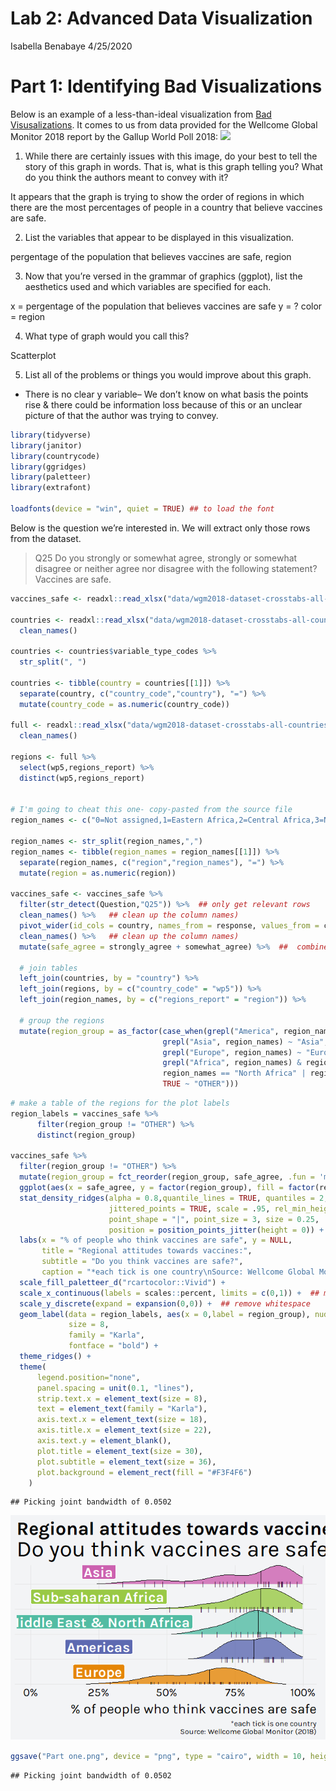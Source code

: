 Lab 2: Advanced Data Visualization
================
Isabella Benabaye
4/25/2020

# Part 1: Identifying Bad Visualizations

Below is an example of a less-than-ideal visualization from [Bad
Visusalizations](https://badvisualisations.tumblr.com/post/185714513251/i-spent-a-few-minutes-trying-to-figure-out-what?is_highlighted_post=1).
It comes to us from data provided for the Wellcome Global Monitor 2018
report by the Gallup World Poll 2018:
![](https://66.media.tumblr.com/f30e7f16691156453a99ef0114d9afd1/tumblr_ptdgo117QR1xbq2wwo1_1280.jpg)

1.  While there are certainly issues with this image, do your best to
    tell the story of this graph in words. That is, what is this graph
    telling you? What do you think the authors meant to convey with it?

It appears that the graph is trying to show the order of regions in
which there are the most percentages of people in a country that believe
vaccines are safe.

2.  List the variables that appear to be displayed in this
    visualization.

pergentage of the population that believes vaccines are safe, region

3.  Now that you’re versed in the grammar of graphics (ggplot), list the
    aesthetics used and which variables are specified for each.

x = pergentage of the population that believes vaccines are safe y = ?
color = region

4.  What type of graph would you call this?

Scatterplot

5.  List all of the problems or things you would improve about this
    graph.

<!-- end list -->

  - There is no clear y variable– We don’t know on what basis the points
    rise & there could be information loss because of this or an unclear
    picture of that the author was trying to convey.

<!-- end list -->

``` r
library(tidyverse)
library(janitor)
library(countrycode)
library(ggridges)
library(paletteer)
library(extrafont)

loadfonts(device = "win", quiet = TRUE) ## to load the font
```

Below is the question we’re interested in. We will extract only those
rows from the dataset.

> Q25 Do you strongly or somewhat agree, strongly or somewhat disagree
> or neither agree nor disagree with the following statement? Vaccines
> are safe.

``` r
vaccines_safe <- readxl::read_xlsx("data/wgm2018-dataset-crosstabs-all-countries.xlsx", sheet = "Crosstabs all countries", range = cellranger::cell_limits(c(3, 1), c(NA, 5)))

countries <- readxl::read_xlsx("data/wgm2018-dataset-crosstabs-all-countries.xlsx", sheet = "Data dictionary", range = "C1:C2") %>% 
  clean_names()

countries <- countries$variable_type_codes %>% 
  str_split(", ")

countries <- tibble(country = countries[[1]]) %>% 
  separate(country, c("country_code","country"), "=") %>% 
  mutate(country_code = as.numeric(country_code))

full <- readxl::read_xlsx("data/wgm2018-dataset-crosstabs-all-countries.xlsx", sheet = "Full dataset") %>% 
  clean_names()

regions <- full %>% 
  select(wp5,regions_report) %>% 
  distinct(wp5,regions_report)


# I'm going to cheat this one- copy-pasted from the source file
region_names <- c("0=Not assigned,1=Eastern Africa,2=Central Africa,3=North Africa,4=Southern Africa,5=Western Africa,6=Central America and Mexico,7=Northern America,8=South America,9=Central Asia,10=East Asia,11=Southeast Asia,12=South Asia,13=Middle East,14=Eastern Europe,15=Northern Europe,16=Southern Europe,17=Western Europe,18=Aus/NZ")

region_names <- str_split(region_names,",")
region_names <- tibble(region_names = region_names[[1]]) %>% 
  separate(region_names, c("region","region_names"), "=") %>% 
  mutate(region = as.numeric(region))

vaccines_safe <- vaccines_safe %>% 
  filter(str_detect(Question,"Q25")) %>%  ## only get relevant rows
  clean_names() %>%   ## clean up the column names) 
  pivot_wider(id_cols = country, names_from = response, values_from = column_n_percent) %>% 
  clean_names() %>%   ## clean up the column names) 
  mutate(safe_agree = strongly_agree + somewhat_agree) %>%  ##  combine agreeing responses
  
  # join tables
  left_join(countries, by = "country") %>% 
  left_join(regions, by = c("country_code" = "wp5")) %>% 
  left_join(region_names, by = c("regions_report" = "region")) %>% 
  
  # group the regions
  mutate(region_group = as_factor(case_when(grepl("America", region_names) ~ "Americas",
                                  grepl("Asia", region_names) ~ "Asia",
                                  grepl("Europe", region_names) ~ "Europe",
                                  grepl("Africa", region_names) & region_names != "North Africa" ~ "Sub-saharan Africa",
                                  region_names == "North Africa" | region_names == "Middle East" ~ "Middle East & North Africa",
                                  TRUE ~ "OTHER")))
```

``` r
# make a table of the regions for the plot labels
region_labels = vaccines_safe %>% 
      filter(region_group != "OTHER") %>% 
      distinct(region_group)

vaccines_safe %>%
  filter(region_group != "OTHER") %>% 
  mutate(region_group = fct_reorder(region_group, safe_agree, .fun = 'median')) %>%  ## reorder the factors based on their median percentages
  ggplot(aes(x = safe_agree, y = factor(region_group), fill = factor(region_group))) +
  stat_density_ridges(alpha = 0.8,quantile_lines = TRUE, quantiles = 2,           ## adding the median line
                      jittered_points = TRUE, scale = .95, rel_min_height = .01,  ## adding the rug
                      point_shape = "|", point_size = 3, size = 0.25,
                      position = position_points_jitter(height = 0)) +
  labs(x = "% of people who think vaccines are safe", y = NULL,
       title = "Regional attitudes towards vaccines:",
       subtitle = "Do you think vaccines are safe?",
       caption = "*each tick is one country\nSource: Wellcome Global Monitor (2018)") +
  scale_fill_paletteer_d("rcartocolor::Vivid") +
  scale_x_continuous(labels = scales::percent, limits = c(0,1)) +  ## making the axis display values in %
  scale_y_discrete(expand = expansion(0,0)) +  ## remove whitespace
  geom_label(data = region_labels, aes(x = 0,label = region_group), nudge_x = 0.25, nudge_y = 0.5, color = "white",  ## add global region labels
             size = 8,
             family = "Karla",
             fontface = "bold") +
  theme_ridges() +
  theme(
      legend.position="none",
      panel.spacing = unit(0.1, "lines"),
      strip.text.x = element_text(size = 8),
      text = element_text(family = "Karla"),
      axis.text.x = element_text(size = 18),
      axis.title.x = element_text(size = 22),
      axis.text.y = element_blank(),
      plot.title = element_text(size = 30),
      plot.subtitle = element_text(size = 36),
      plot.background = element_rect(fill = "#F3F4F6")
    )
```

    ## Picking joint bandwidth of 0.0502

![](02_Advanced_Data_Visualization_files/figure-gfm/PT1%20plot-1.png)<!-- -->

``` r
ggsave("Part one.png", device = "png", type = "cairo", width = 10, height = 9)
```

    ## Picking joint bandwidth of 0.0502

